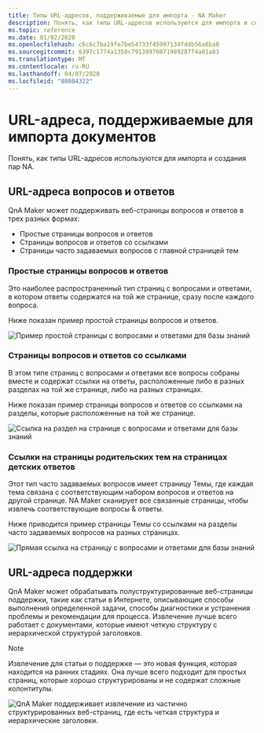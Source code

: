 ```yaml
---
title: Типы URL-адресов, поддерживаемые для импорта - NA Maker
description: Понять, как типы URL-адресов используются для импорта и создания пар NA.
ms.topic: reference
ms.date: 01/02/2020
ms.openlocfilehash: c6c6c7ba19fe7be54733f45997134fddb56a6ba0
ms.sourcegitcommit: 6397c1774a1358c79138976071989287f4a81a83
ms.translationtype: MT
ms.contentlocale: ru-RU
ms.lasthandoff: 04/07/2020
ms.locfileid: "80804322"
---
```

# <a name="urls-supported-for-importing-documents"></a>URL-адреса, поддерживаемые для импорта документов

Понять, как типы URL-адресов используются для импорта и создания пар NA.

## <a name="faq-urls"></a>URL-адреса вопросов и ответов

QnA Maker может поддерживать веб-страницы вопросов и ответов в трех разных формах:

* Простые страницы вопросов и ответов
* Страницы вопросов и ответов со ссылками
* Страницы часто задаваемых вопросов с главной страницей тем

### <a name="plain-faq-pages"></a>Простые страницы вопросов и ответов

Это наиболее распространенный тип страниц с вопросами и ответами, в котором ответы содержатся на той же странице, сразу после каждого вопроса.

Ниже показан пример простой страницы вопросов и ответов.

![Пример простой страницы с вопросами и ответами для базы знаний](./media/qnamaker-concepts-datasources/plain-faq.png)


### <a name="faq-pages-with-links"></a>Страницы вопросов и ответов со ссылками

В этом типе страниц с вопросами и ответами все вопросы собраны вместе и содержат ссылки на ответы, расположенные либо в разных разделах на той же странице, либо на разных страницах.

Ниже показан пример страницы вопросов и ответов со ссылками на разделы, которые расположенные на той же странице.

 ![Ссылка на раздел на странице с вопросами и ответами для базы знаний](./media/qnamaker-concepts-datasources/sectionlink-faq.png)


### <a name="parent-topics-page-links-to-child-answers-pages"></a>Ссылки на страницы родительских тем на страницах детских ответов

Этот тип часто задаваемых вопросов имеет страницу Темы, где каждая тема связана с соответствующим набором вопросов и ответов на другой странице. NA Maker сканирует все связанные страницы, чтобы извлечь соответствующие вопросы & ответы.

Ниже приводится пример страницы Темы со ссылками на разделы часто задаваемых вопросов на разных страницах.

 ![Прямая ссылка на страницу с вопросами и ответами для базы знаний](./media/qnamaker-concepts-datasources/topics-faq.png)

## <a name="support-urls"></a>URL-адреса поддержки

QnA Maker может обрабатывать полуструктурированные веб-страницы поддержки, такие как статьи в Интернете, описывающие способы выполнения определенной задачи, способы диагностики и устранения проблемы и рекомендации для процесса. Извлечение лучше всего работает с документами, которые имеют четкую структуру с иерархической структурой заголовков.

> [!NOTE]
> Извлечение для статьи о поддержке — это новая функция, которая находится на ранних стадиях. Она лучше всего подходит для простых страниц, которые хорошо структурированы и не содержат сложные колонтитулы.

![QnA Maker поддерживает извлечение из частично структурированных веб-страниц, где есть четкая структура и иерархические заголовки.](./media/qnamaker-concepts-datasources/support-web-pages-with-heirarchical-structure.png)